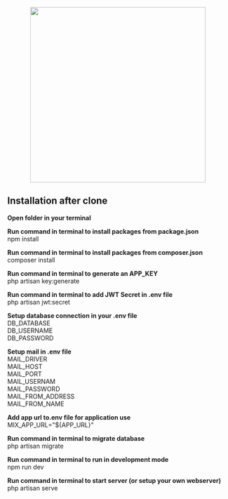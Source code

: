 <p align="center"><img src="https://fronteers.nl/_img/werkgevers/acato-logo.png" width="400"></p>

## Installation after clone

<p><strong>Open folder in your terminal</strong></p>

<p><strong>Run command in terminal to install packages from package.json</strong><br>
npm install</p>

<p><strong>Run command in terminal to install packages from composer.json</strong><br>
composer install</p>

<p><strong>Run command in terminal to generate an APP_KEY</strong><br>
php artisan key:generate</p>
<p><strong>Run command in terminal to add JWT Secret in .env file</strong><br>
php artisan jwt:secret</p>
<p><strong>Setup  database connection in your .env file</strong><br>
DB_DATABASE<br>
DB_USERNAME<br>
DB_PASSWORD

<p><strong>Setup mail in .env file</strong><br>
MAIL_DRIVER<br>
MAIL_HOST<br>
MAIL_PORT<br>
MAIL_USERNAM<br>
MAIL_PASSWORD<br>
MAIL_FROM_ADDRESS<br>
MAIL_FROM_NAME</p>

<p><strong>Add app url to.env file for application use</strong><br>
MIX_APP_URL="${APP_URL}"</p>

<p><strong>Run command in terminal to migrate database</strong><br>
php artisan migrate</p>

<p><strong>Run command in terminal to run in development mode</strong><br>
npm run dev</p>

<p><strong>Run command in terminal to start server (or setup your own webserver)</strong><br>
php artisan serve</p>
